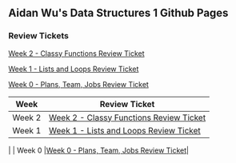 ## Aidan Wu's Data Structures 1 Github Pages

### Review Tickets

[Week 2 - Classy Functions Review Ticket](https://github.com/aidanywu/apcsptri3/issues/4)

[Week 1 - Lists and Loops Review Ticket](https://github.com/aidanywu/apcsptri3/issues/3)

[Week 0 - Plans, Team, Jobs Review Ticket](https://github.com/aidanywu/apcsptri3/issues/2)

| **Week** |**Review Ticket**|
| ------------- |---------------|
| Week 2  |[Week 2 - Classy Functions Review Ticket](https://github.com/aidanywu/apcsptri3/issues/4)|
| Week 1  |[Week 1 - Lists and Loops Review Ticket](https://github.com/aidanywu/apcsptri3/issues/3)
| 
| Week 0  |[Week 0 - Plans, Team, Jobs Review Ticket](https://github.com/aidanywu/apcsptri3/issues/2)|

